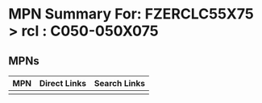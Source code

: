 



# MPN Summary For: FZERCLC55X75 > rcl : C050-050X075

## MPNs
  

|MPN|Direct Links|Search Links|
| :--- | :--- | :--- |
||||
